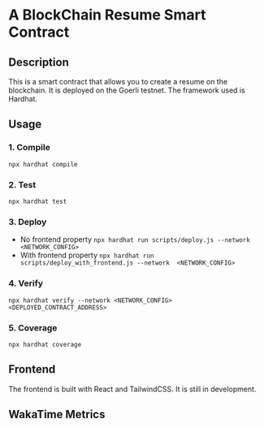 # A BlockChain Resume Smart Contract
## Description
This is a smart contract that allows you to create a resume on the blockchain. It is deployed on the Goerli testnet. The framework used is Hardhat.
## Usage
### 1. Compile
``` npx hardhat compile ```
### 2. Test
``` npx hardhat test ```
### 3. Deploy
- No frontend property
``` npx hardhat run scripts/deploy.js --network  <NETWORK_CONFIG> ```
- With frontend property
``` npx hardhat run scripts/deploy_with_frontend.js --network  <NETWORK_CONFIG> ```
### 4. Verify
``` npx hardhat verify --network <NETWORK_CONFIG> <DEPLOYED_CONTRACT_ADDRESS> ```
### 5. Coverage
``` npx hardhat coverage ```
## Frontend
The frontend is built with React and TailwindCSS. It is still in development.
## WakaTime Metrics
<!--START_SECTION:waka-->
<!--END_SECTION:waka-->
